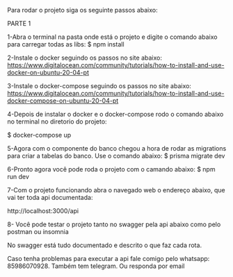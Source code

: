 Para rodar o projeto siga os seguinte passos abaixo:

PARTE 1

1-Abra o terminal na pasta onde está o projeto e digite o comando abaixo para carregar todas as libs:
$ npm install

2-Instale o docker seguindo os passos no site abaixo:
https://www.digitalocean.com/community/tutorials/how-to-install-and-use-docker-on-ubuntu-20-04-pt

3-Instale o docker-compose seguindo os passos no site abaixo:
https://www.digitalocean.com/community/tutorials/how-to-install-and-use-docker-compose-on-ubuntu-20-04-pt


4-Depois de instalar o docker e o docker-compose rodo o comando abaixo no terminal no diretorio do projeto:

$ docker-compose up

5-Agora com o componente do banco chegou a hora de rodar as migrations para criar a tabelas do banco. Use o comando abaixo:
$ prisma migrate dev

6-Pronto agora você pode roda o projeto com o camando abaixo:
$ npm run dev

7-Com o projeto funcionando abra o navegado web o endereço abaixo, que vai ter toda api documentada:

http://localhost:3000/api

8- Você pode testar o projeto tanto no swagger pela api abaixo como pelo postman ou insomnia


No swagger está tudo documentado e descrito o que faz cada rota.

Caso tenha problemas para executar a api fale comigo pelo whatsapp: 85986070928. Também tem telegram. Ou responda por email
